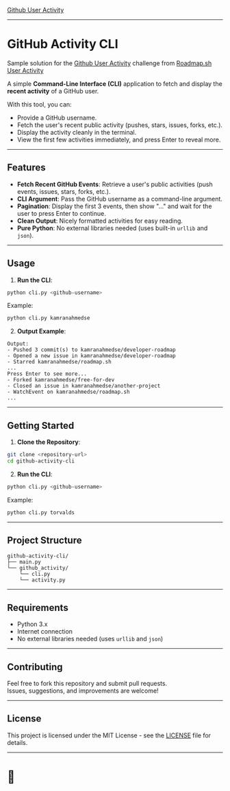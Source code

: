 [Github User Activity](https://roadmap.sh/projects/github-user-activity)

---

# GitHub Activity CLI

Sample solution for the [Github User Activity](https://roadmap.sh/projects/github-user-activity) challenge from [Roadmap.sh User Activity](https://roadmap.sh)

A simple **Command-Line Interface (CLI)** application to fetch and display the **recent activity** of a GitHub user.

With this tool, you can:
- Provide a GitHub username.
- Fetch the user's recent public activity (pushes, stars, issues, forks, etc.).
- Display the activity cleanly in the terminal.
- View the first few activities immediately, and press Enter to reveal more.

---

## Features

- **Fetch Recent GitHub Events**: Retrieve a user's public activities (push events, issues, stars, forks, etc.).
- **CLI Argument**: Pass the GitHub username as a command-line argument.
- **Pagination**: Display the first 3 events, then show "..." and wait for the user to press Enter to continue.
- **Clean Output**: Nicely formatted activities for easy reading.
- **Pure Python**: No external libraries needed (uses built-in `urllib` and `json`).

---

## Usage

1. **Run the CLI**:

```bash
python cli.py <github-username>
```

Example:

```bash
python cli.py kamranahmedse
```

2. **Output Example**:

```
Output:
- Pushed 3 commit(s) to kamranahmedse/developer-roadmap
- Opened a new issue in kamranahmedse/developer-roadmap
- Starred kamranahmedse/roadmap.sh
...
Press Enter to see more...
- Forked kamranahmedse/free-for-dev
- Closed an issue in kamranahmedse/another-project
- WatchEvent on kamranahmedse/roadmap.sh
...
```

---

## Getting Started

1. **Clone the Repository**:

```bash
git clone <repository-url>
cd github-activity-cli
```

2. **Run the CLI**:

```bash
python cli.py <github-username>
```

Example:

```bash
python cli.py torvalds
```

---

## Project Structure

```plaintext
github-activity-cli/
├── main.py                
└── github_activity/
    └── cli.py      
    └── activity.py      
```

---

## Requirements

- Python 3.x
- Internet connection
- No external libraries needed (uses `urllib` and `json`)

---

## Contributing

Feel free to fork this repository and submit pull requests.  
Issues, suggestions, and improvements are welcome!

---

## License

This project is licensed under the MIT License - see the [LICENSE](LICENSE) file for details.

---

# 🚀
